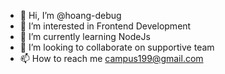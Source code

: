 - 👋 Hi, I’m @hoang-debug
- 👀 I’m interested in Frontend Development
- 🌱 I’m currently learning NodeJs
- 💞️ I’m looking to collaborate on supportive team
- 📫 How to reach me campus199@gmail.com

<!---
hoang-debug/hoang-debug is a ✨ special ✨ repository because its `README.md` (this file) appears on your GitHub profile.
You can click the Preview link to take a look at your changes.
--->

